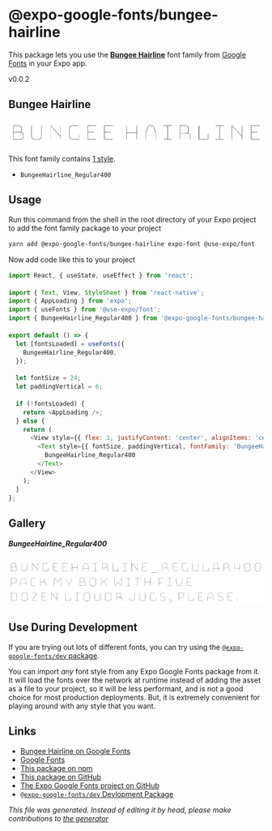 # @expo-google-fonts/bungee-hairline

This package lets you use the [**Bungee Hairline**](https://fonts.google.com/specimen/Bungee+Hairline) font family from [Google Fonts](https://fonts.google.com/) in your Expo app.

v0.0.2

## Bungee Hairline

![Bungee Hairline](./font-family.png)

This font family contains [1 style](#gallery).

- `BungeeHairline_Regular400`

## Usage

Run this command from the shell in the root directory of your Expo project to add the font family package to your project
```sh
yarn add @expo-google-fonts/bungee-hairline expo-font @use-expo/font
```

Now add code like this to your project
```js
import React, { useState, useEffect } from 'react';

import { Text, View, StyleSheet } from 'react-native';
import { AppLoading } from 'expo';
import { useFonts } from '@use-expo/font';
import { BungeeHairline_Regular400 } from '@expo-google-fonts/bungee-hairline';

export default () => {
  let [fontsLoaded] = useFonts({
    BungeeHairline_Regular400,
  });

  let fontSize = 24;
  let paddingVertical = 6;

  if (!fontsLoaded) {
    return <AppLoading />;
  } else {
    return (
      <View style={{ flex: 1, justifyContent: 'center', alignItems: 'center' }}>
        <Text style={{ fontSize, paddingVertical, fontFamily: 'BungeeHairline_Regular400' }}>
          BungeeHairline_Regular400
        </Text>
      </View>
    );
  }
};

```

## Gallery

##### BungeeHairline_Regular400
![BungeeHairline_Regular400](./7082ad6f58a7ae0bdd49f1c56b50fdd5f19c8e5a7a760de15f353ff47bf2c391.ttf.png)


## Use During Development

If you are trying out lots of different fonts, you can try using the [`@expo-google-fonts/dev` package](https://www.npmjs.com/package/@expo-google-fonts/dev).

You can import *any* font style from any Expo Google Fonts package from it. It will load the fonts
over the network at runtime instead of adding the asset as a file to your project, so it will be 
less performant, and is not a good choice for most production deployments. But, it is extremely convenient
for playing around with any style that you want.

## Links

- [Bungee Hairline on Google Fonts](https://fonts.google.com/specimen/Bungee+Hairline)
- [Google Fonts](https://fonts.google.com/)
- [This package on npm](https://www.npmjs.com/package/@expo-google-fonts/bungee-hairline)
- [This package on GitHub](https://github.com/expo/google-fonts/tree/master/font-packages/bungee-hairline)
- [The Expo Google Fonts project on GitHub](https://github.com/expo/google-fonts)
- [`@expo-google-fonts/dev` Devlopment Package](https://github.com/expo/google-fonts/tree/master/font-packages/dev)


*This file was generated. Instead of editing it by head, please make contributions to [the generator](https://github.com/expo/google-fonts/tree/master/packages/generator)*
